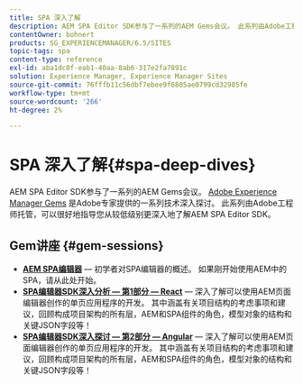 ```yaml
---
title: SPA 深入了解
description: AEM SPA Editor SDK参与了一系列的AEM Gems会议。 此系列由Adobe工程师托管，可以很好地指导您从较低级别深入了解由Adobe工程师托管的AEM SPA Editor SDK。
contentOwner: bohnert
products: SG_EXPERIENCEMANAGER/6.5/SITES
topic-tags: spa
content-type: reference
exl-id: aba1dc0f-eab1-40aa-8ab6-317e2fa7891c
solution: Experience Manager, Experience Manager Sites
source-git-commit: 76fffb11c56dbf7ebee9f6805ae0799cd32985fe
workflow-type: tm+mt
source-wordcount: '266'
ht-degree: 2%

---
```


# SPA 深入了解{#spa-deep-dives}

AEM SPA Editor SDK参与了一系列的AEM Gems会议。 [Adobe Experience Manager Gems](https://helpx.adobe.com/experience-manager/kt/eseminars/gems/aem-index.html) 是Adobe专家提供的一系列技术深入探讨。 此系列由Adobe工程师托管，可以很好地指导您从较低级别更深入地了解AEM SPA Editor SDK。

## Gem讲座 {#gem-sessions}

* **[AEM SPA编辑器](https://helpx.adobe.com/experience-manager/kt/eseminars/gems/aem-spa-editor.html)**  — 初学者对SPA编辑器的概述。 如果刚开始使用AEM中的SPA，请从此处开始。
* **[SPA编辑器SDK深入分析 — 第1部分 — React](https://helpx.adobe.com/experience-manager/kt/eseminars/gems/SPA-Editor-SDK-Deep-Dive-React.html)**  — 深入了解可以使用AEM页面编辑器创作的单页应用程序的开发。 其中涵盖有关项目结构的考虑事项和建议，回顾构成项目架构的所有层，AEM和SPA组件的角色，模型对象的结构和关键JSON字段等！
* **[SPA编辑器SDK深入探讨 — 第2部分 — Angular](https://helpx.adobe.com/experience-manager/kt/eseminars/gems/SPA-Editor-SDK-Deep-Dive-Angular.html)**  — 深入了解可以使用AEM页面编辑器创作的单页应用程序的开发。 其中涵盖有关项目结构的考虑事项和建议，回顾构成项目架构的所有层，AEM和SPA组件的角色，模型对象的结构和关键JSON字段等！
